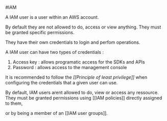 #IAM 

A IAM user is a user within an AWS account.

By default they are not allowed to do, access or view anything. They must be granted specific permissions.

They have their own credentials to login and perfom operations.

A IAM user can have two types of credentials :
1. Access key : allows programatic access for the SDKs and APIs
2. Password : allows access to the management console

It is recommended to follow the *[[Principle of least privilege]]* when configuring the credentials that a given user can use.

By default, IAM users arent allowed to do, view or access any ressource. They must be granted permissions using [[IAM policies]] directly assigned to them, 

or by being a member of an [[IAM user groups]].